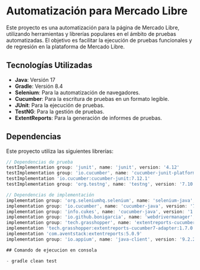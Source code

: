 # Automatización para Mercado Libre

Este proyecto es una automatización para la página de Mercado Libre, utilizando herramientas y librerías populares en el ámbito de pruebas automatizadas. El objetivo es facilitar la ejecución de pruebas funcionales y de regresión en la plataforma de Mercado Libre.

## Tecnologías Utilizadas

- **Java**: Versión 17
- **Gradle**: Versión 8.4
- **Selenium**: Para la automatización de navegadores.
- **Cucumber**: Para la escritura de pruebas en un formato legible.
- **JUnit**: Para la ejecución de pruebas.
- **TestNG**: Para la gestión de pruebas.
- **ExtentReports**: Para la generación de informes de pruebas.

## Dependencias

Este proyecto utiliza las siguientes librerías:

```groovy
// Dependencias de prueba
testImplementation group: 'junit', name: 'junit', version: '4.12'
testImplementation group: 'io.cucumber', name: 'cucumber-junit-platform-engine', version: '7.14.0'
testImplementation 'io.cucumber:cucumber-junit:7.12.1'
testImplementation group: 'org.testng', name: 'testng', version: '7.10.1'

// Dependencias de implementación
implementation group: 'org.seleniumhq.selenium', name: 'selenium-java', version: '4.13.0'
implementation group: 'io.cucumber', name: 'cucumber-java', version: '7.14.0'
implementation group: 'info.cukes', name: 'cucumber-java', version: '1.2.6', ext: 'pom'
implementation group: 'io.github.bonigarcia', name: 'webdrivermanager', version: '5.5.3'
implementation group: 'tech.grasshopper', name: 'extentreports-cucumber6-adapter', version: '2.17.0'
implementation 'tech.grasshopper:extentreports-cucumber7-adapter:1.7.0'
implementation 'com.aventstack:extentreports:5.0.9'
implementation group: 'io.appium', name: 'java-client', version: '9.2.2'

## Comando de ejecucion en consola

- gradle clean test